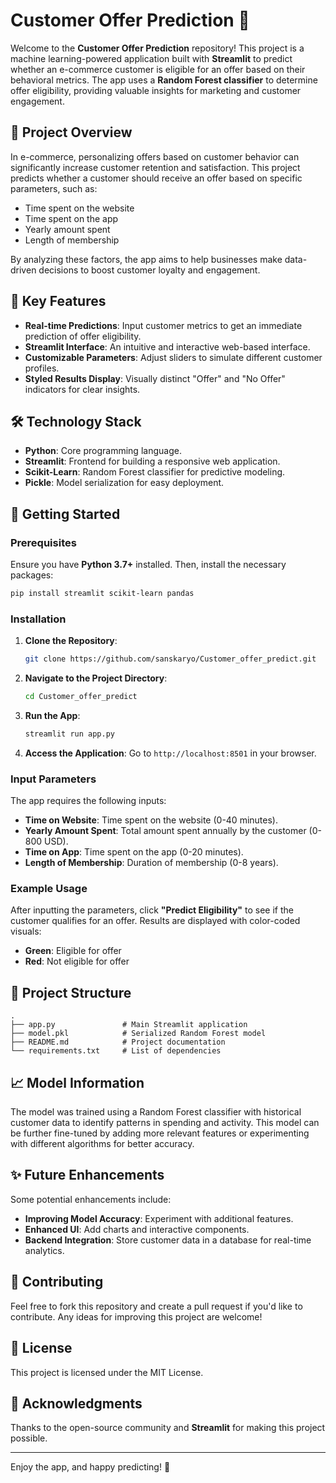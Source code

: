 
# Customer Offer Prediction 🎁

Welcome to the **Customer Offer Prediction** repository! This project is a machine learning-powered application built with **Streamlit** to predict whether an e-commerce customer is eligible for an offer based on their behavioral metrics. The app uses a **Random Forest classifier** to determine offer eligibility, providing valuable insights for marketing and customer engagement.

## 📌 Project Overview

In e-commerce, personalizing offers based on customer behavior can significantly increase customer retention and satisfaction. This project predicts whether a customer should receive an offer based on specific parameters, such as:

- Time spent on the website
- Time spent on the app
- Yearly amount spent
- Length of membership

By analyzing these factors, the app aims to help businesses make data-driven decisions to boost customer loyalty and engagement.

## 🎯 Key Features

- **Real-time Predictions**: Input customer metrics to get an immediate prediction of offer eligibility.
- **Streamlit Interface**: An intuitive and interactive web-based interface.
- **Customizable Parameters**: Adjust sliders to simulate different customer profiles.
- **Styled Results Display**: Visually distinct "Offer" and "No Offer" indicators for clear insights.

## 🛠️ Technology Stack

- **Python**: Core programming language.
- **Streamlit**: Frontend for building a responsive web application.
- **Scikit-Learn**: Random Forest classifier for predictive modeling.
- **Pickle**: Model serialization for easy deployment.

## 🚀 Getting Started

### Prerequisites

Ensure you have **Python 3.7+** installed. Then, install the necessary packages:

```bash
pip install streamlit scikit-learn pandas
```

### Installation

1. **Clone the Repository**:
    ```bash
    git clone https://github.com/sanskaryo/Customer_offer_predict.git
    ```
   
2. **Navigate to the Project Directory**:
    ```bash
    cd Customer_offer_predict
    ```

3. **Run the App**:
    ```bash
    streamlit run app.py
    ```

4. **Access the Application**: Go to `http://localhost:8501` in your browser.

### Input Parameters

The app requires the following inputs:
- **Time on Website**: Time spent on the website (0-40 minutes).
- **Yearly Amount Spent**: Total amount spent annually by the customer (0-800 USD).
- **Time on App**: Time spent on the app (0-20 minutes).
- **Length of Membership**: Duration of membership (0-8 years).

### Example Usage

After inputting the parameters, click **"Predict Eligibility"** to see if the customer qualifies for an offer. Results are displayed with color-coded visuals:
- **Green**: Eligible for offer
- **Red**: Not eligible for offer

## 📂 Project Structure

```
.
├── app.py               # Main Streamlit application
├── model.pkl            # Serialized Random Forest model
├── README.md            # Project documentation
└── requirements.txt     # List of dependencies
```

## 📈 Model Information

The model was trained using a Random Forest classifier with historical customer data to identify patterns in spending and activity. This model can be further fine-tuned by adding more relevant features or experimenting with different algorithms for better accuracy.

## ✨ Future Enhancements

Some potential enhancements include:
- **Improving Model Accuracy**: Experiment with additional features.
- **Enhanced UI**: Add charts and interactive components.
- **Backend Integration**: Store customer data in a database for real-time analytics.

## 🤝 Contributing

Feel free to fork this repository and create a pull request if you'd like to contribute. Any ideas for improving this project are welcome!

## 📄 License

This project is licensed under the MIT License.

## 📝 Acknowledgments

Thanks to the open-source community and **Streamlit** for making this project possible.

---

Enjoy the app, and happy predicting! 🎉
